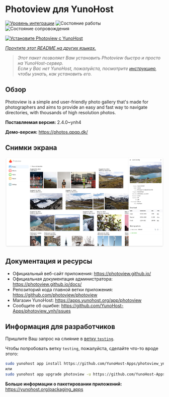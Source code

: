 <!--
Важно: этот README был автоматически сгенерирован <https://github.com/YunoHost/apps/tree/master/tools/readme_generator>
Он НЕ ДОЛЖЕН редактироваться вручную.
-->

# Photoview для YunoHost

[![Уровень интеграции](https://dash.yunohost.org/integration/photoview.svg)](https://ci-apps.yunohost.org/ci/apps/photoview/) ![Состояние работы](https://ci-apps.yunohost.org/ci/badges/photoview.status.svg) ![Состояние сопровождения](https://ci-apps.yunohost.org/ci/badges/photoview.maintain.svg)

[![Установите Photoview с YunoHost](https://install-app.yunohost.org/install-with-yunohost.svg)](https://install-app.yunohost.org/?app=photoview)

*[Прочтите этот README на других языках.](./ALL_README.md)*

> *Этот пакет позволяет Вам установить Photoview быстро и просто на YunoHost-сервер.*  
> *Если у Вас нет YunoHost, пожалуйста, посмотрите [инструкцию](https://yunohost.org/install), чтобы узнать, как установить его.*

## Обзор

Photoview is a simple and user-friendly photo gallery that's made for photographers and aims to provide an easy and fast way to navigate directories, with thousands of high resolution photos.


**Поставляемая версия:** 2.4.0~ynh4

**Демо-версия:** <https://photos.qpqp.dk/>

## Снимки экрана

![Снимок экрана Photoview](./doc/screenshots/screenshot.png)

## Документация и ресурсы

- Официальный веб-сайт приложения: <https://photoview.github.io/>
- Официальная документация администратора: <https://photoview.github.io/docs/>
- Репозиторий кода главной ветки приложения: <https://github.com/photoview/photoview>
- Магазин YunoHost: <https://apps.yunohost.org/app/photoview>
- Сообщите об ошибке: <https://github.com/YunoHost-Apps/photoview_ynh/issues>

## Информация для разработчиков

Пришлите Ваш запрос на слияние в [ветку `testing`](https://github.com/YunoHost-Apps/photoview_ynh/tree/testing).

Чтобы попробовать ветку `testing`, пожалуйста, сделайте что-то вроде этого:

```bash
sudo yunohost app install https://github.com/YunoHost-Apps/photoview_ynh/tree/testing --debug
или
sudo yunohost app upgrade photoview -u https://github.com/YunoHost-Apps/photoview_ynh/tree/testing --debug
```

**Больше информации о пакетировании приложений:** <https://yunohost.org/packaging_apps>
